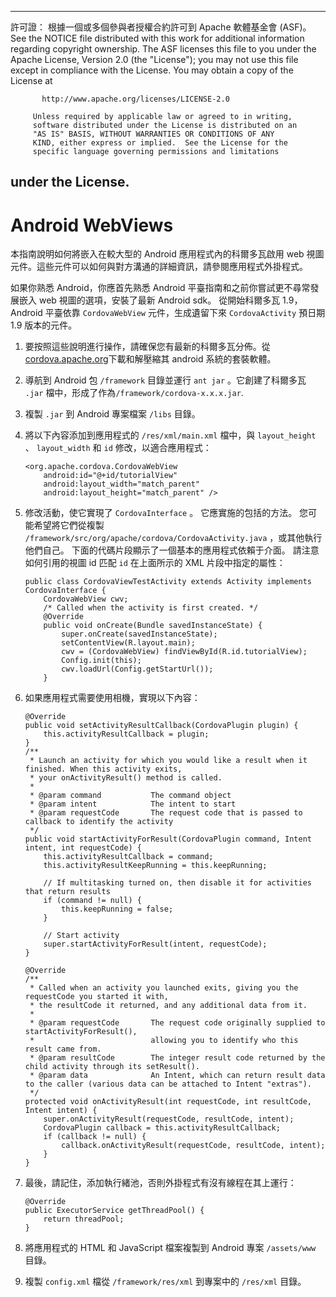* * *

許可證： 根據一個或多個參與者授權合約許可到 Apache 軟體基金會 (ASF)。 See the NOTICE file distributed with this work for additional information regarding copyright ownership. The ASF licenses this file to you under the Apache License, Version 2.0 (the "License"); you may not use this file except in compliance with the License. You may obtain a copy of the License at

           http://www.apache.org/licenses/LICENSE-2.0
    
         Unless required by applicable law or agreed to in writing,
         software distributed under the License is distributed on an
         "AS IS" BASIS, WITHOUT WARRANTIES OR CONDITIONS OF ANY
         KIND, either express or implied.  See the License for the
         specific language governing permissions and limitations
    

## under the License.

# Android WebViews

本指南說明如何將嵌入在較大型的 Android 應用程式內的科爾多瓦啟用 web 視圖元件。這些元件可以如何與對方溝通的詳細資訊，請參閱應用程式外掛程式。

如果你熟悉 Android，你應首先熟悉 Android 平臺指南和之前你嘗試更不尋常發展嵌入 web 視圖的選項，安裝了最新 Android sdk。 從開始科爾多瓦 1.9，Android 平臺依靠 `CordovaWebView` 元件，生成遺留下來 `CordovaActivity` 預日期 1.9 版本的元件。

1.  要按照這些說明進行操作，請確保您有最新的科爾多瓦分佈。從[cordova.apache.org][1]下載和解壓縮其 android 系統的套裝軟體。

2.  導航到 Android 包 `/framework` 目錄並運行 `ant jar` 。它創建了科爾多瓦 `.jar` 檔中，形成了作為`/framework/cordova-x.x.x.jar`.

3.  複製 `.jar` 到 Android 專案檔案 `/libs` 目錄。

4.  將以下內容添加到應用程式的 `/res/xml/main.xml` 檔中，與 `layout_height` 、 `layout_width` 和 `id` 修改，以適合應用程式：
    
        <org.apache.cordova.CordovaWebView
            android:id="@+id/tutorialView"
            android:layout_width="match_parent"
            android:layout_height="match_parent" />
        

5.  修改活動，使它實現了 `CordovaInterface` 。 它應實施的包括的方法。 您可能希望將它們從複製 `/framework/src/org/apache/cordova/CordovaActivity.java` ，或其他執行他們自己。 下面的代碼片段顯示了一個基本的應用程式依賴于介面。 請注意如何引用的視圖 id 匹配 `id` 在上面所示的 XML 片段中指定的屬性：
    
        public class CordovaViewTestActivity extends Activity implements CordovaInterface {
            CordovaWebView cwv;
            /* Called when the activity is first created. */
            @Override
            public void onCreate(Bundle savedInstanceState) {
                super.onCreate(savedInstanceState);
                setContentView(R.layout.main);
                cwv = (CordovaWebView) findViewById(R.id.tutorialView);
                Config.init(this);
                cwv.loadUrl(Config.getStartUrl());
            }
        

6.  如果應用程式需要使用相機，實現以下內容：
    
        @Override
        public void setActivityResultCallback(CordovaPlugin plugin) {
            this.activityResultCallback = plugin;
        }
        /**
         * Launch an activity for which you would like a result when it finished. When this activity exits,
         * your onActivityResult() method is called.
         *
         * @param command           The command object
         * @param intent            The intent to start
         * @param requestCode       The request code that is passed to callback to identify the activity
         */
        public void startActivityForResult(CordovaPlugin command, Intent intent, int requestCode) {
            this.activityResultCallback = command;
            this.activityResultKeepRunning = this.keepRunning;
        
            // If multitasking turned on, then disable it for activities that return results
            if (command != null) {
                this.keepRunning = false;
            }
        
            // Start activity
            super.startActivityForResult(intent, requestCode);
        }   
        
        @Override
        /**
         * Called when an activity you launched exits, giving you the requestCode you started it with,
         * the resultCode it returned, and any additional data from it.
         *
         * @param requestCode       The request code originally supplied to startActivityForResult(),
         *                          allowing you to identify who this result came from.
         * @param resultCode        The integer result code returned by the child activity through its setResult().
         * @param data              An Intent, which can return result data to the caller (various data can be attached to Intent "extras").
         */
        protected void onActivityResult(int requestCode, int resultCode, Intent intent) {
            super.onActivityResult(requestCode, resultCode, intent);
            CordovaPlugin callback = this.activityResultCallback;
            if (callback != null) {
                callback.onActivityResult(requestCode, resultCode, intent);
            }
        }
        

7.  最後，請記住，添加執行緒池，否則外掛程式有沒有線程在其上運行：
    
        @Override
        public ExecutorService getThreadPool() {
            return threadPool;
        }
        

8.  將應用程式的 HTML 和 JavaScript 檔案複製到 Android 專案 `/assets/www` 目錄。

9.  複製 `config.xml` 檔從 `/framework/res/xml` 到專案中的 `/res/xml` 目錄。

 [1]: http://cordova.apache.org